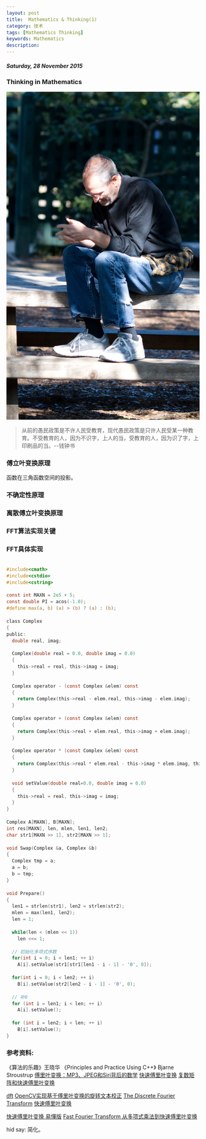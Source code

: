 ```yaml
---
layout: post
title:  Mathematics & Thinking(1)
category: 技术
tags: [Mathematics Thinking]
keywords: Mathematics
description:
---
```


##### Saturday, 28 November 2015

### Thinking in Mathematics

![Jobs](/../../assets/img/tech/2015/jobs_3.jpg)

> 从前的愚民政策是不许人民受教育，现代愚民政策是只许人民受某一种教育。不受教育的人，因为不识字，上人的当，受教育的人，因为识了字，上印刷品的当。--钱钟书

### 傅立叶变换原理
函数在三角函数空间的投影。

### 不确定性原理

### 离散傅立叶变换原理

### FFT算法实现关键

### FFT具体实现

````c

#include<cmath>
#include<cstdio>
#include<cstring>

const int MAXN = 2e5 + 5;
const double PI = acos(-1.0);
#define max(a, b) (a) > (b) ? (a) : (b);

class Complex
{
public:
  double real, imag;

  Complex(double real = 0.0, double imag = 0.0)
  {
    this->real = real, this->imag = imag;
  }

  Complex operator - (const Complex &elem) const
  {
    return Complex(this->real - elem.real, this->imag - elem.imag);
  }

  Complex operator + (const Complex &elem) const
  {
    return Complex(this->real + elem.real, this->imag + elem.imag);
  }

  Complex operator * (const Complex &elem) const
  {
    return Complex(this->real * elem.real - this->imag * elem.imag, this->eal * elem.imag + this->imag * elem.real);
  }

  void setValue(double real=0.0, double imag = 0.0)
  {
    this->real = real, this->imag = imag;
  }
}

Complex A[MAXN], B[MAXN];
int res[MAXN], len, mlen, len1, len2;
char str1[MAXN >> 1], str2[MAXN >> 1];

void Swap(Complex &a, Complex &b)
{
  Complex tmp = a;
  a = b;
  b = tmp;
}

void Prepare()
{
  len1 = strlen(str1), len2 = strlen(str2);
  mlen = max(len1, len2);
  len = 1;

  while(len < (mlen << 1))
    len <<= 1;

  // 初始化多项式序数
  for(int i = 0; i < len1; ++ i)
    A[i].setValue(str1[str1[len1 - i - 1] - '0', 0]);

  for(int i = 0; i < len2; ++ i)
    B[i].setValue(str2[len2 - i - 1] - '0', 0);

  // 补0
  for (int i = len1; i < len; ++ i)
    A[i].setValue();

  for (int i = len2; i < len; ++ i)
    B[i].setValue();
}
````



### 参考资料:
《算法的乐趣》王晓华
《Principles and Practice Using C++》 Bjarne Stroustrup
[傅里叶变换：MP3、JPEG和Siri背后的数学](http://blog.jobbole.com/51301/)
[快速傅里叶变换](http://open.163.com/movie/2008/2/A/L/M7Q4BLENR_M7QDNTVAL.html)
[复数矩阵和快速傅里叶变换](http://open.163.com/movie/2010/11/7/7/M6V0BQC4M_M6V2B4U77.html)

[dft](http://docs.opencv.org/2.4/modules/core/doc/operations_on_arrays.html#dft)
[OpenCV实现基于傅里叶变换的旋转文本校正](http://johnhany.net/2013/11/dft-based-text-rotation-correction/)
[The Discrete Fourier Transform](http://arachnoid.com/signal_processing/dft.html)
[快速傅里叶变换](https://zh.wikipedia.org/wiki/%E5%BF%AB%E9%80%9F%E5%82%85%E9%87%8C%E5%8F%B6%E5%8F%98%E6%8D%A2)

[快速傅里叶变换 易懂版](https://www.zybuluo.com/397915842/note/37965)
[Fast Fourier Transform ](http://picks.logdown.com/posts/177631-fast-fourier-transform)
[从多项式乘法到快速傅里叶变换](http://blog.miskcoo.com/2015/04/polynomial-multiplication-and-fast-fourier-transform)

hid say: 简化。



